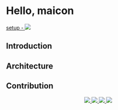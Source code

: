# Hello, maicon


 <a href='https://github.com/maicon-lk23/kju-setup' target="_blank">
     setup - <img src="https://img.shields.io/badge/Github-000000?style=flat-square&logo=Github&logoColor=white"/>
  </a>

## Introduction


## Architecture


## Contribution

<p align="center"> 
  <a href='' target="_blank">
     <img src="https://img.shields.io/badge/Github-000000?style=flat-square&logo=Github&logoColor=white"/>
  </a>
  <a href='' target="_blank">
     <img src="https://img.shields.io/badge/Github-000000?style=flat-square&logo=Github&logoColor=white"/>
  </a>
  <a href='' target="_blank">
     <img src="https://img.shields.io/badge/Github-000000?style=flat-square&logo=Github&logoColor=white"/>
  </a>
  <a href='' target="_blank">
     <img src="https://img.shields.io/badge/Github-000000?style=flat-square&logo=Github&logoColor=white"/>
  </a>
</p>
